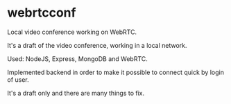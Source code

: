 # webrtcconf
Local video conference working on WebRTC.

It's a draft of the video conference, working in a local network.

Used: NodeJS, Express, MongoDB and WebRTC.

Implemented backend in order to make it possible to connect quick by login of user.

It's a draft only and there are many things to fix.
